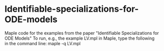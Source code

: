 # Identifiable-specializations-for-ODE-models
Maple code for the examples from the paper "Identifiable Specializations for ODE Models"
To run, e.g., the example LV.mpl in Maple, type the following in the command line:
maple -q LV.mpl
